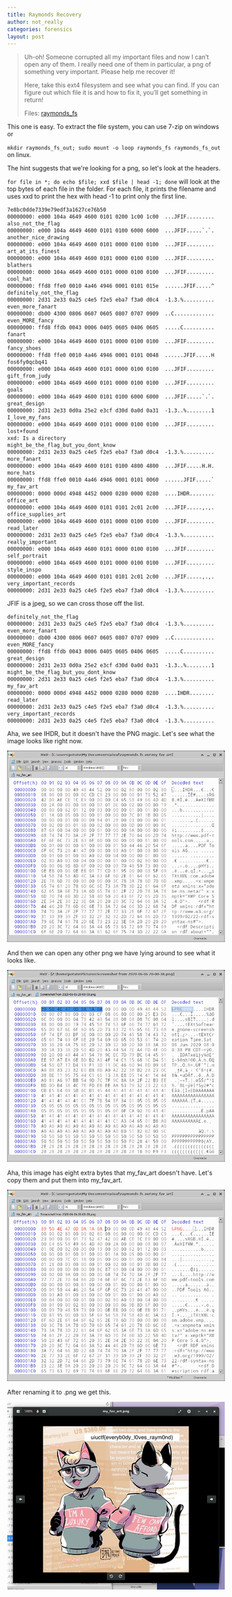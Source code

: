 ```yaml
---
title: Raymonds Recovery
author: not_really
categories: forensics
layout: post
---
```


> Uh-oh! Someone corrupted all my important files and now I can’t open any of them. I really need one of them in particular, a png of something very important. Please help me recover it!
>
> Here, take this ext4 filesystem and see what you can find. If you can figure out which file it is and how to fix it, you’ll get something in return!
>
> Files: [raymonds_fs](/uploads/2020-07-24/raymonds_fs)

This one is easy. To extract the file system, you can use 7-zip on windows or

`mkdir raymonds_fs_out; sudo mount -o loop raymonds_fs raymonds_fs_out` on linux.

The hint suggests that we're looking for a png, so let's look at the headers.

`for file in *; do echo $file; xxd $file | head -1; done` will look at the top bytes of each file in the folder. For each file, it prints the filename and uses xxd to print the hex with head -1 to print only the first line.

```
7e8bc0dde7339e79edf3a1627ce76b50
00000000: e000 104a 4649 4600 0101 0200 1c00 1c00  ...JFIF.........
also_not_the_flag
00000000: e000 104a 4649 4600 0101 0100 6000 6000  ...JFIF.....`.`.
another_nice_drawing
00000000: e000 104a 4649 4600 0101 0000 0100 0100  ...JFIF.........
art_at_its_finest
00000000: e000 104a 4649 4600 0101 0000 0100 0100  ...JFIF.........
blathers
00000000: 0000 104a 4649 4600 0101 0000 0100 0100  ...JFIF.........
cool_hat
00000000: ffd8 ffe0 0010 4a46 4946 0001 0101 015e  ......JFIF.....^
definitely_not_the_flag
00000000: 2d31 2e33 0a25 c4e5 f2e5 eba7 f3a0 d0c4  -1.3.%..........
even_more_fanart
00000000: db00 4300 0806 0607 0605 0807 0707 0909  ..C.............
even_MORE_fancy
00000000: ffd8 ffdb 0043 0006 0405 0605 0406 0605  .....C..........
fanart
00000000: e000 104a 4649 4600 0101 0000 0100 0100  ...JFIF.........
fancy_shoes
00000000: ffd8 ffe0 0010 4a46 4946 0001 0101 0048  ......JFIF.....H
fos6fy0qcbq41
00000000: e000 104a 4649 4600 0101 0000 0100 0100  ...JFIF.........
gift_from_judy
00000000: e000 104a 4649 4600 0101 0000 0100 0100  ...JFIF.........
goals
00000000: e000 104a 4649 4600 0101 0100 6000 6000  ...JFIF.....`.`.
great_design
00000000: 2d31 2e33 0d0a 25e2 e3cf d30d 0a0d 0a31  -1.3..%........1
I_love_my_fans
00000000: e000 104a 4649 4600 0101 0000 0100 0100  ...JFIF.........
lost+found
xxd: Is a directory
might_be_the_flag_but_you_dont_know
00000000: 2d31 2e33 0a25 c4e5 f2e5 eba7 f3a0 d0c4  -1.3.%..........
more_fanart
00000000: e000 104a 4649 4600 0101 0100 4800 4800  ...JFIF.....H.H.
more_hats
00000000: ffd8 ffe0 0010 4a46 4946 0001 0101 0060  ......JFIF.....`
my_fav_art
00000000: 0000 000d 4948 4452 0000 0280 0000 0280  ....IHDR........
office_art
00000000: e000 104a 4649 4600 0101 0101 2c01 2c00  ...JFIF.....,.,.
office_supplies_art
00000000: e000 104a 4649 4600 0101 0000 0100 0100  ...JFIF.........
read_later
00000000: 2d31 2e33 0a25 c4e5 f2e5 eba7 f3a0 d0c4  -1.3.%..........
really_important
00000000: e000 104a 4649 4600 0101 0000 0100 0100  ...JFIF.........
self_portrait
00000000: e000 104a 4649 4600 0101 0000 0100 0100  ...JFIF.........
style_inspo
00000000: e000 104a 4649 4600 0101 0101 2c01 2c00  ...JFIF.....,.,.
very_important_records
00000000: 2d31 2e33 0a25 c4e5 f2e5 eba7 f3a0 d0c4  -1.3.%..........
```

JFIF is a jpeg, so we can cross those off the list.

```
definitely_not_the_flag
00000000: 2d31 2e33 0a25 c4e5 f2e5 eba7 f3a0 d0c4  -1.3.%..........
even_more_fanart
00000000: db00 4300 0806 0607 0605 0807 0707 0909  ..C.............
even_MORE_fancy
00000000: ffd8 ffdb 0043 0006 0405 0605 0406 0605  .....C..........
great_design
00000000: 2d31 2e33 0d0a 25e2 e3cf d30d 0a0d 0a31  -1.3..%........1
might_be_the_flag_but_you_dont_know
00000000: 2d31 2e33 0a25 c4e5 f2e5 eba7 f3a0 d0c4  -1.3.%..........
my_fav_art
00000000: 0000 000d 4948 4452 0000 0280 0000 0280  ....IHDR........
read_later
00000000: 2d31 2e33 0a25 c4e5 f2e5 eba7 f3a0 d0c4  -1.3.%..........
very_important_records
00000000: 2d31 2e33 0a25 c4e5 f2e5 eba7 f3a0 d0c4  -1.3.%..........
```

Aha, we see IHDR, but it doesn't have the PNG magic. Let's see what the image looks like right now.

![image-20200721204648751](/uploads/2020-07-24/image-20200721204648751.png)

And then we can open any other png we have lying around to see what it looks like.

![image-20200721204823436](/uploads/2020-07-24/image-20200721204823436.png)

Aha, this image has eight extra bytes that my_fav_art doesn't have. Let's copy them and put them into my_fav_art.

![image-20200721204731703](/uploads/2020-07-24/image-20200721204731703.png)

After renaming it to .png we get this.

![image-20200721205012522](/uploads/2020-07-24/image-20200721205012522.png)
